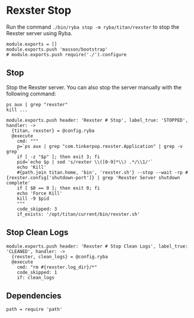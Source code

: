 
# Rexster Stop

Run the command `./bin/ryba stop -m ryba/titan/rexster` to stop the Rexster
server using Ryba.

    module.exports = []
    module.exports.push 'masson/bootstrap'
    # module.exports.push require('./').configure

## Stop

Stop the Rexster server. You can also stop the server manually with the
following command:

```
ps aux | grep "rexster"
kill ...
```

    module.exports.push header: 'Rexster # Stop', label_true: 'STOPPED', handler: ->
      {titan, rexster} = @config.ryba
      @execute
        cmd: """
        p=`ps aux | grep "com.tinkerpop.rexster.Application" | grep -v grep`
        if [ -z "$p" ]; then exit 3; fi
        pid=`echo $p | sed 's/rexter \\([0-9]*\\) .*/\\1/'`
        echo 'Kill'
        #{path.join titan.home, 'bin', 'rexster.sh'} --stop --wait -rp #{rexster.config['shutdown-port']} | grep 'Rexster Server shutdown complete'
        if [ $0 == 0 ]; then exit 0; fi
        echo 'Force Kill'
        kill -9 $pid
        """
        code_skipped: 3
        if_exists: '/opt/titan/current/bin/rexster.sh'

## Stop Clean Logs

    module.exports.push header: 'Rexster # Stop Clean Logs', label_true: 'CLEANED', handler: ->
      {rexster, clean_logs} = @config.ryba
      @execute
        cmd: "rm #{rexster.log_dir}/*"
        code_skipped: 1
        if: clean_logs

## Dependencies

    path = require 'path'
